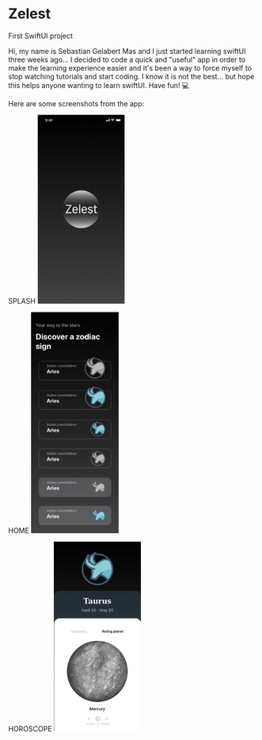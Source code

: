 # Zelest
First SwiftUI project


Hi, my name is Sebastian Gelabert Mas and I just started learning swiftUI three weeks ago... I decided to code a quick and "useful" app in order to make the learning experience easier and it's been a way to force myself to stop watching tutorials and start coding.
I know it is not the best... but hope this helps anyone wanting to learn swiftUI. Have fun! 💻

Here are some screenshots from the app:

SPLASH
<img src="https://github.com/sebasgmas2705/Zelest/blob/master/Splash.jpg" width="35%">

HOME
<img src="https://github.com/sebasgmas2705/Zelest/blob/master/HOME%20-%20cell%20options.jpg" width="35%">

HOROSCOPE
<img src="https://github.com/sebasgmas2705/Zelest/blob/master/Horoscope%20Detail.jpg" width="35%">
